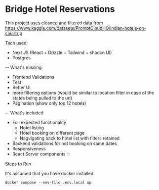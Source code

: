 # Bridge Hotel Reservations

This project uses cleaned and filtered data from https://www.kaggle.com/datasets/PromptCloudHQ/indian-hotels-on-cleartrip

Tech used:

- Next JS (React + Drizzle + Tailwind + shadcn UI)
- Postgres

--
What's missing:

- Frontend Validations
- Test
- Better UI
- more filtering options (would be similar to location filter in case of the states being pulled to the url)
- Pagination (show only top 12 hotels)

--
What's included

- Full expected functionality
  - Hotel listing
  - Hotel booking on different page
  - Nagvigating back to hotel list with filters retained
- Backend validations for not booking on same dates
- Responsiveness
- React Server components ✨

Steps to Run

It's assumed that you have docker installed.

```
docker compose --env-file .env.local up
```
